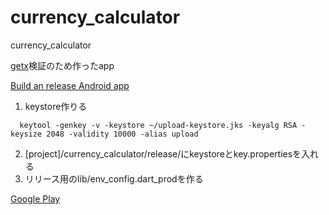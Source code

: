 # currency_calculator
currency_calculator

[getx](https://github.com/jonataslaw/getx)検証のため作ったapp  

[Build an release Android app](https://docs.flutter.dev/deployment/android)
1. keystore作りる
```
  keytool -genkey -v -keystore ~/upload-keystore.jks -keyalg RSA -keysize 2048 -validity 10000 -alias upload

```  

2.  [project]/currency_calculator/release/にkeystoreとkey.propertiesを入れる  
3.  リリース用のlib/env_config.dart_prodを作る

[Google Play](https://play.google.com/store/apps/details?id=com.paigu.currencyConverter)
